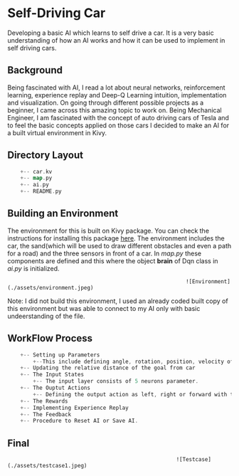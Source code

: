 # Self-Driving Car

Developing a basic AI which learns to self drive a car. It is a very basic understanding of how an AI works and how it can be used to implement in self driving cars.

## Background
Being fascinated with AI, I read a lot about neural networks, reinforcement learning, experience replay and Deep-Q Learning intuition, implementation and visualization.
On going through different possible projects as a beginner, I came across this amazing topic to work on. Being Mechanical Engineer, I am fascinated with the concept of auto driving cars of Tesla and to feel the basic concepts applied on those cars I decided to make an AI for a built virtual environment in Kivy. 

## Directory Layout
```go
    +-- car.kv
    +-- map.py
    +-- ai.py
    +-- README.py
```
## Building an Environment
The environment for this is built on Kivy package. You can check the instructions for installing this package [here](https://kivy.org/doc/stable/gettingstarted/installation.html). The environment includes the car, the sand(which will be used to draw different obstacles and even a path for a road) and the three sensors in front of a car. In *map.py* these components are defined and this where the object **brain** of Dqn class in *ai.py* is initialized. 

                                                            ![Environment](./assets/environment.jpeg)

Note: I did not build this environment, I used an already coded built copy of this environment but was able to connect to my AI only with basic undeerstanding of the file. 

## WorkFlow Process
```go
    +-- Setting up Parameters
        +--This include defining angle, rotation, position, velocity of car and the three sensors individually.
    +-- Updating the relative distance of the goal from car
    +-- The Input States
        +-- The input layer consists of 5 neurons parameter.
    +-- The Ouptut Actions
        +-- Defining the output action as left, right or forward with the possibilty of exploration and exploitation.
    +-- The Rewards
    +-- Implementing Experience Replay
    +-- The Feedback
    +-- Procedure to Reset AI or Save AI.
```
## Final

                                                         ![Testcase](./assets/testcase1.jpeg)



